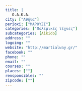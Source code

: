```yaml
---
title: |
   Ο.Α.Κ.Α.
city: ["Αθήνα"]
perioxi: ["ΜΑΡΟΥΣΙ"]
categories: ["Πολεμικές τέχνες"]
subcategories: [Aikido]
address: ""
logoimg: ""
website: "http://martialway.gr/"
facebook: ""
phone: ""
email: ""
courses: ""
places: [""]
rensponsibles: ""
zipcode: [""]
---
```




